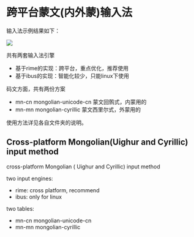 跨平台蒙文(内外蒙)输入法 
==============================


输入法示例结果如下：

![](images/snapshot.png)


共有两套输入法引擎

- 基于rime的实现：跨平台，重点优化，推荐使用
- 基于ibus的实现：智能化较少，只能linux下使用


码文方面，共有两份方案

- mn-cn mongolian-unicode-cn 蒙文回鹘式，内蒙用的
- mn-mn mongolian-cyrillic 蒙文西里尔式，外蒙用的

使用方法详见各自文件夹的说明。


Cross-platform Mongolian(Uighur and Cyrillic) input method
-----------------------------------

cross-platform Mongolian ( Uighur and Cyrillic) input method 

two input engines:

- rime: cross platform, recommend
- ibus: only for linux

two tables:

- mn-cn mongolian-unicode-cn
- mn-mn mongolian-cyrillic
